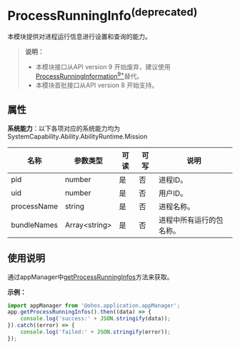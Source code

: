 # ProcessRunningInfo<sup>(deprecated)</sup>

本模块提供对进程运行信息进行设置和查询的能力。

> **说明：** 
> - 本模块接口从API version 9 开始废弃，建议使用[ProcessRunningInformation<sup>9+</sup>](js-apis-inner-application-processRunningInformation.md)替代。
> - 本模块首批接口从API version 8 开始支持。

## 属性

**系统能力**：以下各项对应的系统能力均为SystemCapability.Ability.AbilityRuntime.Mission

| 名称 | 参数类型 | 可读 | 可写 | 说明 | 
| -------- | -------- | -------- | -------- | -------- |
| pid | number | 是 | 否 | 进程ID。 | 
| uid | number | 是 | 否 | 用户ID。 | 
| processName | string | 是 | 否 | 进程名称。 | 
| bundleNames | Array&lt;string&gt; | 是 | 否 | 进程中所有运行的包名称。 | 

## 使用说明

通过appManager中[getProcessRunningInfos](js-apis-application-appManager.md##appManager.getProcessRunningInfos<sup>(deprecated)</sup>)方法来获取。

**示例：**
```ts
import appManager from '@ohos.application.appManager';
app.getProcessRunningInfos().then((data) => {
    console.log('success:' + JSON.stringify(data));
}).catch((error) => {
    console.log('failed:' + JSON.stringify(error));
});
```

